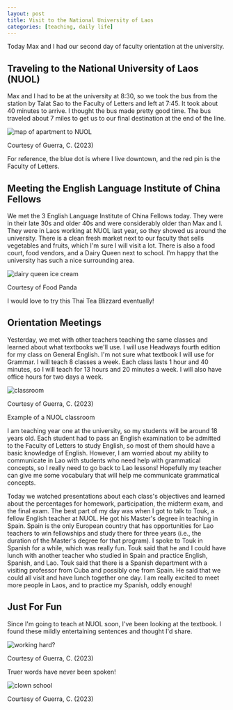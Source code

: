 ```yaml
---
layout: post
title: Visit to the National University of Laos
categories: [teaching, daily life]
---
```


Today Max and I had our second day of faculty orientation at the university. 

## Traveling to the National University of Laos (NUOL)

Max and I had to be at the university at 8:30, so we took the bus from the station by Talat Sao to the Faculty of Letters and left at 7:45. It took about 40 minutes to arrive. I thought the bus made pretty good time. The bus traveled about 7 miles to get us to our final destination at the end of the line. 

![map of apartment to NUOL](https://lh3.googleusercontent.com/pw/ADCreHdwRE6Q05c1FNyeBBouMEkocvCRGq6jWKJJ8Cin0OArPxZIXt6PGOpy4ULMPuLAW04jU1Y24E2LB07Z8FttY7YtDMH3JX_vbGgXKXPG19ebtnhcdzpA=w1000)

Courtesy of Guerra, C. (2023)

For reference, the blue dot is where I live downtown, and the red pin is the Faculty of Letters.

## Meeting the English Language Institute of China Fellows

We met the 3 English Language Institute of China Fellows today. They were in their late 30s and older 40s and were considerably older than Max and I. They were in Laos working at NUOL last year, so they showed us around the university. There is a clean fresh market next to our faculty that sells vegetables and fruits, which I'm sure I will visit a lot. There is also a food court, food vendors, and a Dairy Queen next to school. I'm happy that the university has such a nice surrounding area. 

![dairy queen ice cream](https://images.deliveryhero.io/image/fd-kh/LH/t3zz-hero.jpg?width=480&height=360&quality=45)

Courtesy of Food Panda

I would love to try this Thai Tea Blizzard eventually!

## Orientation Meetings

Yesterday, we met with other teachers teaching the same classes and learned about what textbooks we'll use. I will use Headways fourth edition for my class on General English. I'm not sure what textbook I will use for Grammar. I will teach 8 classes a week. Each class lasts 1 hour and 40 minutes, so I will teach for 13 hours and 20 minutes a week. I will also have office hours for two days a week. 

![classroom](https://lh3.googleusercontent.com/pw/ADCreHdBG9c5bCkPXGYmQzCns1ktyADi_5FRA1Q4K8oZwazwyI8rI0NG9mEijUWy2XO7EiUT2r3YTAxaZtr8kjtQVOe5T9KxSawhy15ewYn6lPBsn9KwQjqT=w1000)

Courtesy of Guerra, C. (2023)

Example of a NUOL classroom

I am teaching year one at the university, so my students will be around 18 years old. Each student had to pass an English examination to be admitted to the Faculty of Letters to study English, so most of them should have a basic knowledge of English. However, I am worried about my ability to communicate in Lao with students who need help with grammatical concepts, so I really need to go back to Lao lessons! Hopefully my teacher can give me some vocabulary that will help me communicate grammatical concepts.

Today we watched presentations about each class's objectives and learned about the percentages for homework, participation, the midterm exam, and the final exam. The best part of my day was when I got to talk to Touk, a fellow English teacher at NUOL. He got his Master's degree in teaching in Spain. Spain is the only European country that has opportunities for Lao teachers to win fellowships and study there for three years (i.e., the duration of the Master's degree for that program). I spoke to Touk in Spanish for a while, which was really fun. Touk said that he and I could have lunch with another teacher who studied in Spain and practice English, Spanish, and Lao. Touk said that there is a Spanish department with a visiting professor from Cuba and possibly one from Spain. He said that we could all visit and have lunch together one day. I am really excited to meet more people in Laos, and to practice my Spanish, oddly enough!

## Just For Fun 

Since I'm going to teach at NUOL soon, I've been looking at the textbook. I found these mildly entertaining sentences and thought I'd share.

![working hard?](https://lh3.googleusercontent.com/pw/ADCreHeRtQuV2qJSZx_OOjCa0ipETlz2Z8TDWvkhW3DvGTb5PmmCjGPbWo_9T3b8rhZRLU0815xOCJqnUopvDc-QcQRnQUzVk1gzoNSspzRIn5uco0R8NYJT=w1000)

Courtesy of Guerra, C. (2023)

Truer words have never been spoken!

![clown school](https://lh3.googleusercontent.com/pw/ADCreHf7OsGll7qzkO773grzQZX-FwBKRNxwP44QyGH3k_LH__tvolPyQGR-7K50xfXrZ3L2Rs0oFsdhnO9PS75dUbfhbfhQGxgSECUAFYV_Jg9sJzcP8GVZ=w1000)

Courtesy of Guerra, C. (2023)

<!-- Hello and welcome. The only purpose of this post is to greet you when your site comes alive for the first time.  
This post will demonstrate some of the more common content & elements found in posts.  
Feel free to delete this post when you are ready to publish your first post.  

Lorem ipsum dolor sit amet, consectetur adipiscing elit. Fusce bibendum neque eget nunc mattis eu sollicitudin enim tincidunt. Vestibulum lacus tortor, ultricies id dignissim ac, bibendum in velit.

## Some great heading (h2)

Proin convallis mi ac felis pharetra aliquam. Curabitur dignissim accumsan rutrum. In arcu magna, aliquet vel pretium et, molestie et arcu.


Mauris lobortis nulla et felis ullamcorper bibendum. Phasellus et hendrerit mauris. Proin eget nibh a massa vestibulum pretium. Suspendisse eu nisl a ante aliquet bibendum quis a nunc. Praesent varius interdum vehicula. Aenean risus libero, placerat at vestibulum eget, ultricies eu enim. Praesent nulla tortor, malesuada adipiscing adipiscing sollicitudin, adipiscing eget est.

## Another great heading (h2)

Lorem ipsum dolor sit amet, consectetur adipiscing elit. Fusce bibendum neque eget nunc mattis eu sollicitudin enim tincidunt. Vestibulum lacus tortor, ultricies id dignissim ac, bibendum in velit.

### Some great subheading (h3)

Proin convallis mi ac felis pharetra aliquam. Curabitur dignissim accumsan rutrum. In arcu magna, aliquet vel pretium et, molestie et arcu. Mauris lobortis nulla et felis ullamcorper bibendum.

Phasellus et hendrerit mauris. Proin eget nibh a massa vestibulum pretium. Suspendisse eu nisl a ante aliquet bibendum quis a nunc.

### Some great subheading (h3)

Praesent varius interdum vehicula. Aenean risus libero, placerat at vestibulum eget, ultricies eu enim. Praesent nulla tortor, malesuada adipiscing adipiscing sollicitudin, adipiscing eget est.

> This quote will *change* your life. It will reveal the <i>secrets</i> of the universe, and all the wonders of humanity. Don't <em>misuse</em> it.

Lorem ipsum dolor sit amet, consectetur adipiscing elit. Fusce bibendum neque eget nunc mattis eu sollicitudin enim tincidunt.

### Some great subheading (h3)

Vestibulum lacus tortor, ultricies id dignissim ac, bibendum in velit. Proin convallis mi ac felis pharetra aliquam. Curabitur dignissim accumsan rutrum.

In arcu magna, aliquet vel pretium et, molestie et arcu. Mauris lobortis nulla et felis ullamcorper bibendum. Phasellus et hendrerit mauris.

#### You might want a sub-subheading (h4)

In arcu magna, aliquet vel pretium et, molestie et arcu. Mauris lobortis nulla et felis ullamcorper bibendum. Phasellus et hendrerit mauris.

In arcu magna, aliquet vel pretium et, molestie et arcu. Mauris lobortis nulla et felis ullamcorper bibendum. Phasellus et hendrerit mauris.

#### But it's probably overkill (h4)

In arcu magna, aliquet vel pretium et, molestie et arcu. Mauris lobortis nulla et felis ullamcorper bibendum. Phasellus et hendrerit mauris.

##### Could be a smaller sub-heading, `pacman` (h5)

In arcu magna, aliquet vel pretium et, molestie et arcu. Mauris lobortis nulla et felis ullamcorper bibendum. Phasellus et hendrerit mauris.

###### Small yet significant sub-heading  (h6)

In arcu magna, aliquet vel pretium et, molestie et arcu. Mauris lobortis nulla et felis ullamcorper bibendum. Phasellus et hendrerit mauris.

### Highlight the code please!!

{% highlight c %}
float Q_rsqrt( float number )
{
	long i;
	float x2, y;
	const float threehalfs = 1.5F;

	x2 = number * 0.5F;
	y  = number;
	i  = * ( long * ) &y;                       // evil floating point bit level hacking
	i  = 0x5f3759df - ( i >> 1 );               // what the fuck? 
	y  = * ( float * ) &i;
	y  = y * ( threehalfs - ( x2 * y * y ) );   // 1st iteration
//	y  = y * ( threehalfs - ( x2 * y * y ) );   // 2nd iteration, this can be removed

	return y;
}
{% endhighlight %}

### Oh hai, an unordered list!!

In arcu magna, aliquet vel pretium et, molestie et arcu. Mauris lobortis nulla et felis ullamcorper bibendum. Phasellus et hendrerit mauris.

- First item, yo
- Second item, dawg
- Third item, what what?!
- Fourth item, fo sheezy my neezy

### Oh hai, an ordered list!!

In arcu magna, aliquet vel pretium et, molestie et arcu. Mauris lobortis nulla et felis ullamcorper bibendum. Phasellus et hendrerit mauris.

1. First item, yo
2. Second item, dawg
3. Third item, what what?!
4. Fourth item, fo sheezy my neezy

## Headings are cool! (h2)

Proin eget nibh a massa vestibulum pretium. Suspendisse eu nisl a ante aliquet bibendum quis a nunc. Praesent varius interdum vehicula. Aenean risus libero, placerat at vestibulum eget, ultricies eu enim. Praesent nulla tortor, malesuada adipiscing adipiscing sollicitudin, adipiscing eget est.

Praesent nulla tortor, malesuada adipiscing adipiscing sollicitudin, adipiscing eget est.

Proin eget nibh a massa vestibulum pretium. Suspendisse eu nisl a ante aliquet bibendum quis a nunc.

### Tables

Title 1               | Title 2               | Title 3               | Title 4
--------------------- | --------------------- | --------------------- | ---------------------
lorem                 | lorem ipsum           | lorem ipsum dolor     | lorem ipsum dolor sit
lorem ipsum dolor sit | lorem ipsum dolor sit | lorem ipsum dolor sit | lorem ipsum dolor sit
lorem ipsum dolor sit | lorem ipsum dolor sit | lorem ipsum dolor sit | lorem ipsum dolor sit
lorem ipsum dolor sit | lorem ipsum dolor sit | lorem ipsum dolor sit | lorem ipsum dolor sit

Title 1 | Title 2 | Title 3 | Title 4
--- | --- | --- | ---
lorem | lorem ipsum | lorem ipsum dolor | lorem ipsum dolor sit
lorem ipsum dolor sit amet | lorem ipsum dolor sit amet consectetur | lorem ipsum dolor sit amet | lorem ipsum dolor sit
lorem ipsum dolor | lorem ipsum | lorem | lorem ipsum
lorem ipsum dolor | lorem ipsum dolor sit | lorem ipsum dolor sit amet | lorem ipsum dolor sit amet consectetur -->

